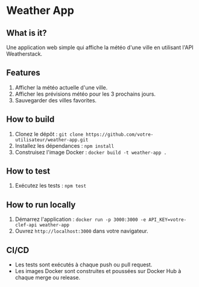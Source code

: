 # Weather App

## What is it?
Une application web simple qui affiche la météo d'une ville en utilisant l'API Weatherstack.

## Features
1. Afficher la météo actuelle d'une ville.
2. Afficher les prévisions météo pour les 3 prochains jours.
3. Sauvegarder des villes favorites.

## How to build
1. Clonez le dépôt : `git clone https://github.com/votre-utilisateur/weather-app.git`
2. Installez les dépendances : `npm install`
3. Construisez l'image Docker : `docker build -t weather-app .`

## How to test
1. Exécutez les tests : `npm test`

## How to run locally
1. Démarrez l'application : `docker run -p 3000:3000 -e API_KEY=votre-clef-api weather-app`
2. Ouvrez `http://localhost:3000` dans votre navigateur.

## CI/CD
- Les tests sont exécutés à chaque push ou pull request.
- Les images Docker sont construites et poussées sur Docker Hub à chaque merge ou release.